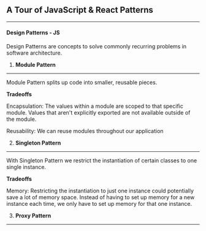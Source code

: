 ## A Tour of JavaScript & React Patterns

---

#### Design Patterns - JS

Design Patterns are concepts to solve commonly recurring problems in software architecture.

1. **Module Pattern**

---

Module Pattern splits up code into smaller, reusable pieces.

**Tradeoffs**

Encapsulation: The values within a module are scoped to that specific module. Values that aren't explicitly exported are not available outside of the module.

Reusability: We can reuse modules throughout our application

2. **Singleton Pattern**

---

With Singleton Pattern we restrict the instantiation of certain classes to one single instance.

**Tradeoffs**

Memory: Restricting the instantiation to just one instance could potentially save a lot of memory space. Instead of having to set up memory for a new instance each time, we only have to set up memory for that one instance.

3. **Proxy Pattern**

---
